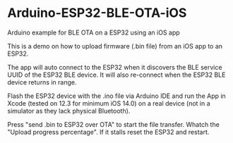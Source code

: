 # Arduino-ESP32-BLE-OTA-iOS
Arduino example for BLE OTA on a ESP32 using an iOS app

This is a demo on how to upload firmware (.bin file) from an iOS app to an ESP32.

The app will auto connect to the ESP32 when it discovers the BLE service UUID of the ESP32 BLE device. It will also re-connect when the ESP32 BLE device returns in range.

Flash the ESP32 device with the .ino file via Arduino IDE and run the App in Xcode (tested on 12.3 for minimum iOS 14.0) on a real device (not in a simulator as they lack physical Bluetooth). 

Press "send .bin to ESP32 over OTA" to start the file transfer. Whatch the "Upload progress percentage". If it stalls reset the ESP32 and restart.
